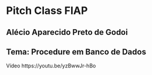 <h1>Pitch Class FIAP</h1>
<h2>Alécio Aparecido Preto de Godoi</h2>   
<h2>Tema: Procedure em Banco de Dados</h2>
Vídeo https://youtu.be/yzBwwJr-hBo

